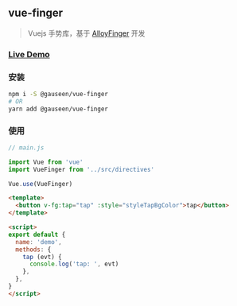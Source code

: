 ## vue-finger

> Vuejs 手势库，基于 [AlloyFinger][AlloyFinger] 开发

### [Live Demo][Demo]

### 安装

```sh
npm i -S @gauseen/vue-finger
# OR
yarn add @gauseen/vue-finger
```

### 使用
```js
// main.js

import Vue from 'vue'
import VueFinger from '../src/directives'

Vue.use(VueFinger)
```

```html
<template>
  <button v-fg:tap="tap" :style="styleTapBgColor">tap</button>
</template>

<script>
export default {
  name: 'demo',
  methods: {
    tap (evt) {
      console.log('tap: ', evt)
    },
  },
}
</script>
```


<!-- 链接 -->
[AlloyFinger]: https://github.com/AlloyTeam/AlloyFinger
[Demo]: '